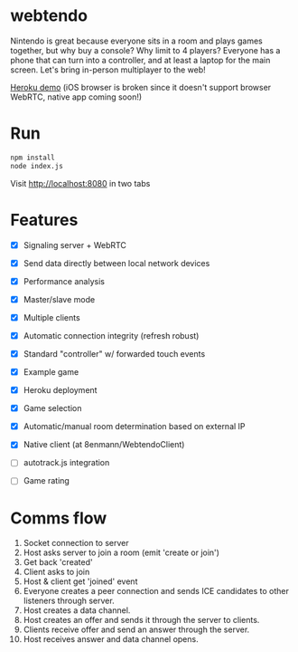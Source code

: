 # webtendo
Nintendo is great because everyone sits in a room and plays games together, but why buy a console? Why limit to 4 players? Everyone has a phone that can turn into a controller, and at least a laptop for the main screen. Let's bring in-person multiplayer to the web!

[Heroku demo](http://webtendo.herokuapp.com) (iOS browser is broken since it doesn't support browser WebRTC, native app coming soon!)

# Run
```bash
npm install
node index.js
```

Visit [http://localhost:8080](http://localhost:8080) in two tabs

# Features
- [x] Signaling server + WebRTC
- [x] Send data directly between local network devices
- [x] Performance analysis
- [x] Master/slave mode
- [x] Multiple clients
- [x] Automatic connection integrity (refresh robust)
- [x] Standard "controller" w/ forwarded touch events
- [x] Example game
- [x] Heroku deployment
- [x] Game selection
- [x] Automatic/manual room determination based on external IP
- [x] Native client (at 8enmann/WebtendoClient)
- [ ] autotrack.js integration
- [ ] Game rating


# Comms flow

1. Socket connection to server
1. Host asks server to join a room (emit 'create or join')
1. Get back 'created'
1. Client asks to join
1. Host & client get 'joined' event
1. Everyone creates a peer connection and sends ICE candidates to other listeners through server.
1. Host creates a data channel.
1. Host creates an offer and sends it through the server to clients.
1. Clients receive offer and send an answer through the server.
1. Host receives answer and data channel opens.

